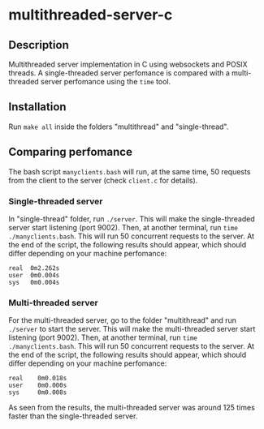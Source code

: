 # multithreaded-server-c

## Description

Multithreaded server implementation in C using websockets and POSIX threads. A single-threaded server perfomance is compared with a multi-threaded server perfomance using the `time` tool.

## Installation

Run `make all` inside the folders "multithread" and "single-thread".

## Comparing perfomance

The bash script `manyclients.bash` will run, at the same time, 50 requests from the client to the server (check `client.c` for details).

### Single-threaded server

In "single-thread" folder, run `./server`. This will make the single-threaded server start listening (port 9002). Then, at another terminal, run `time ./manyclients.bash`. This will run 50 concurrent requests to the server. At the end of the script, the following results should appear, which should differ depending on your machine perfomance:

```
real  0m2.262s
user  0m0.004s
sys   0m0.004s
```

### Multi-threaded server

For the multi-threaded server, go to the folder "multithread" and run `./server` to start the server. This will make the multi-threaded server start listening (port 9002). Then, at another terminal, run `time ./manyclients.bash`. This will run 50 concurrent requests to the server. At the end of the script, the following results should appear, which should differ depending on your machine perfomance:

```
real	0m0.018s
user    0m0.000s
sys     0m0.008s
```

As seen from the results, the multi-threaded server was around 125 times faster than the single-threaded server.
